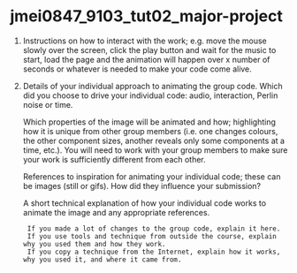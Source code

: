 # jmei0847_9103_tut02_major-project
1. Instructions on how to interact with the work; e.g. move the mouse slowly over the screen, click the play button and wait for the music to start, load the page and the animation will happen over x number of seconds or whatever is needed to make your code come alive.


2. Details of your individual approach to animating the group code.
    Which did you choose to drive your individual code: audio, interaction, Perlin noise or time.
    
    Which properties of the image will be animated and how; highlighting how it is unique from other group members (i.e. one changes colours, the other component sizes, another reveals only some components at a time, etc.). You will need to work with your group members to make sure your work is sufficiently different from each other.
    
    References to inspiration for animating your individual code; these can be images (still or gifs). How did they influence your submission?

    A short technical explanation of how your individual code works to animate the image and any appropriate references.

        If you made a lot of changes to the group code, explain it here.
        If you use tools and technique from outside the course, explain why you used them and how they work.
        If you copy a technique from the Internet, explain how it works, why you used it, and where it came from.

